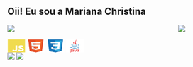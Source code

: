 ## Oii! Eu sou a Mariana Christina

<div style="display: flex; justify-content: space-between;">
  <img src="https://github-readme-stats.vercel.app/api?username=MaryChriss&show_icons=true&theme=omni" style="width: 48%; margin-right: 50%;">
  <img src="https://github-readme-stats.vercel.app/api/top-langs/?username=MaryChriss&layout=compact&theme=omni" style="width: 43%;">
</div>

<br>
<div style="display: inline-block">
  <img align="center" height="30" width="40" src="https://raw.githubusercontent.com/devicons/devicon/master/icons/javascript/javascript-plain.svg">
  <img align="center" height="30" width="40" src="https://raw.githubusercontent.com/devicons/devicon/master/icons/html5/html5-original.svg">
  <img align="center" height="30" width="40" src="https://raw.githubusercontent.com/devicons/devicon/master/icons/css3/css3-original.svg">
  <img align="center" height="30" width="40" src="https://raw.githubusercontent.com/devicons/devicon/master/icons/java/java-original-wordmark.svg"> 
</div>

<br>
<div> 
  <a href="https://www.instagram.com/mariana_christina_/" target="_blank"><img src="https://img.shields.io/badge/-Instagram-%23E4405F?style=for-the-badge&logo=instagram&logoColor=white" target="_blank"></a>
  <a href="https://www.linkedin.com/in/mariana-fernandes-92690425a/" target="_blank"><img src="https://img.shields.io/badge/-LinkedIn-%230077B5?style=for-the-badge&logo=linkedin&logoColor=white" target="_blank"></a> 
  
</div>
